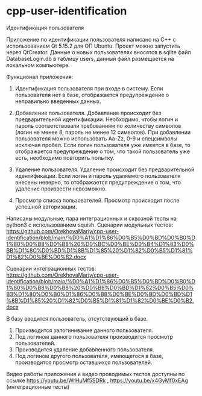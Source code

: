 # cpp-user-identification
Идентификация пользователя

Приложение по идентификации пользователя написано на C++ с использованием Qt 5.15.2 для ОП Ubuntu. Проект можно запустить через QtCreator.
Данные о новых пользователях вносятся в sqlite файл DatabaseLogin.db в таблицу users, данный файл размещается на локальном компьютере. 

Функционал приложения:
1. Идентификация пользователя при входе в систему. Если пользователя нет в базе, отображается предупреждение о неправильно введенных данных.

2. Добавление пользователя. Добавление происходит без предварительной идентификации. Необходимо, чтобы логин и пароль соответствовали требованиям по количеству символов (логин не менее 8, пароль не менее 12 символов). При добавлении пользователя можно использовать Aa-Zz, 0-9 и спецсимволы исключая пробел. Если логин пользователя уже имеется в базе, то отображается предупреждение о том, что такой пользователь уже есть, необходимо повторить попытку.

3. Удаление пользователя. Удаление происходит без предварительной идентификации. Если логин и пароль удаляемого пользователя внесены неверно, то отображается предупреждение о том, что удаление произвести невозможно.

4. Просмотр списка пользователей. Просмотр происходит после успешной авторизации.

Написаны модульные, пара интеграционных и сквозной тесты на python3 с использованием squish.
Сценарии модульных тестов: https://github.com/OrekhovaMariy/cpp-user-identification/blob/main/%D0%A1%D1%86%D0%B5%D0%BD%D0%B0%D1%80%D0%B8%D0%B8%20%D0%BC%D0%BE%D0%B4%D1%83%D0%BB%D1%8C%D0%BD%D1%8B%D1%85%20%D1%82%D0%B5%D1%81%D1%82%D0%BE%D0%B2.docx

Сценарии интеграционных тестов: https://github.com/OrekhovaMariy/cpp-user-identification/blob/main/%D0%A1%D1%86%D0%B5%D0%BD%D0%B0%D1%80%D0%B8%D0%B8%20%D0%B8%D0%BD%D1%82%D0%B5%D0%B3%D1%80%D0%B0%D1%86%D0%B8%D0%BE%D0%BD%D0%BD%D1%8B%D1%85%20%D1%82%D0%B5%D1%81%D1%82%D0%BE%D0%B2.docx

В базу вводится пользователь, отсутствующий в базе.
1. Производится залогинивание данного пользователя.
2. Под логином данного пользователя производится просмотр пользователей.
3. Производится удаление добавленного пользователя.
4. Под логином другого пользователя, имеющегося в базе, производится просмотр оставшихся пользователей. 

Видео работы приложения и видео проводимых тестов доступны по ссылке https://youtu.be/WrHuMf5SDRk , https://youtu.be/x4GyMf0xEAg (интеграционные тесты)
